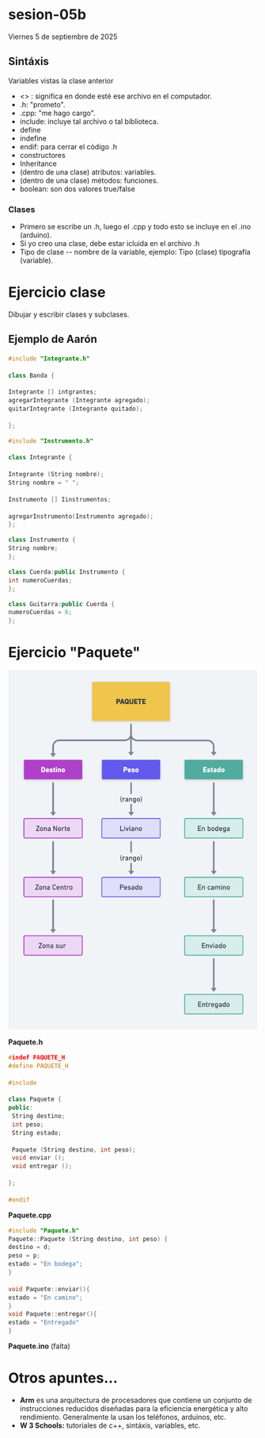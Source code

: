 # sesion-05b

Viernes 5 de septiembre de 2025


## Sintáxis
Variables vistas la clase anterior
- <> : significa en donde esté ese archivo en el computador.
- .h: "prometo".
- .cpp: "me hago cargo".
- include: incluye tal archivo o tal biblioteca.
- define
- indefine
- endif: para cerrar el código .h
- constructores
- Inheritance
- (dentro de una clase) atributos: variables.
- (dentro de una clase) métodos: funciones.
- boolean: son dos valores true/false

### Clases

- Primero se escribe un .h, luego el .cpp y todo esto se incluye en el .ino (arduino).
- Si yo creo una clase, debe estar icluida en el archivo .h
- Tipo de clase -- nombre de la variable, ejemplo: Tipo (clase) tipografía (variable).

# Ejercicio clase 
Dibujar y escribir clases y subclases.

## Ejemplo de Aarón
```cpp
#include "Integrante.h"

class Banda {

Integrante [] intgrantes;
agregarIntegrante (Integrante agregado);
quitarIntegrante (Integrante quitado);

};
```
```cpp
#include "Instrumento.h"

class Integrante {

Integrante (String nombre);
String nombre = " ";

Instrumento [] Iinstrumentos;

agregarInstrumento(Instrumento agregado);
};
```
```cpp
class Instrumento {
String nombre;
};
```
```cpp
class Cuerda:public Instrumento {
int numeroCuerdas;
};
```
```cpp
class Guitarra:public Cuerda {
numeroCuerdas = 6;
};
```

# Ejercicio "Paquete"

![esquema](imagenes/ejemplo_paquete.png) 

**Paquete.h**

```cpp
#indef PAQUETE_H
#define PAQUETE_H

#include

class Paquete {
public:
 String destino;
 int peso;
 String estado;

 Paquete (String destino, int peso);
 void enviar ();
 void entregar ();
 
};

#endif 
```

**Paquete.cpp**
```cpp
#include "Paquete.h"
Paquete::Paquete (String destino, int peso) {
destino = d;
peso = p;
estado = "En bodega";
}

void Paquete::enviar(){
estado = "En camino";
}
void Paquete::entregar(){
estado = "Entregado"
}
```
**Paquete.ino** (falta)





# Otros apuntes...
- **Arm** es una arquitectura de procesadores que contiene un conjunto de instrucciones reducidos diseñadas para la eficiencia energética y alto rendimiento. Generalmente la usan los teléfonos, arduinos, etc.
- **W 3 Schools:** tutoriales de c++, sintáxis, variables, etc.
